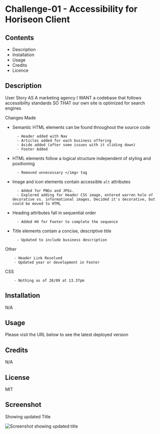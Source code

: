 
# Challenge-01 - Accessibility for Horiseon Client 


## Contents
 - Description
 - Installation
 - Usage
 - Credits
 - Licence


## Description 

User Story 
AS A marketing agency 
I WANT a codebase that follows accessibility standards 
SO THAT our own site is optimized for search engines

Changes Made 

* Semantic HTML elements can be found throughout the source code

        - Header added with Nav 
        - Articles added for each business offering 
        - Aside added (after some issues with it sliding down)
        - Footer Added 


* HTML elements follow a logical structure independent of styling and positioning

        - Removed unnecessary </img> tag

* Image and icon elements contain accessible `alt` attributes


        - Added for PNGs and JPGs. 
        - Explored adding for Header CSS image, entered warren hole of decorative vs. informational images. Decided it's decorative, but could be moved to HTML

* Heading attributes fall in sequential order

        - Added H4 for Footer to complete the sequence

* Title elements contain a concise, descriptive title

        - Updated to include business description 


Other

        - Header Link Resolved
        - Updated year or development in Footer


CSS

        - Nothing as of 28/09 at 13.37pm


## Installation

N/A

## Usage

Please visit the URL below to see the latest deployed version

## Credits

N/A

## License 

MIT

## Screenshot 

Showing updated Title 

![Screenshot showing updated title](<Screenshot Showing New Title.png>)

